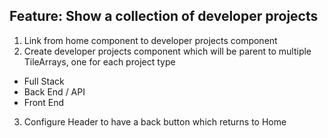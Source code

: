## Feature: Show a collection of developer projects

1. Link from home component to developer projects component
2. Create developer projects component which will be parent to multiple TileArrays, one for each project type
* Full Stack
* Back End / API
* Front End
3. Configure Header to have a back button which returns to Home